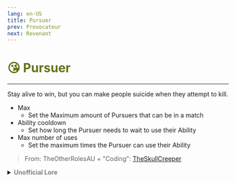 ```yaml
---
lang: en-US
title: Pursuer
prev: Provocateur
next: Revenant
---
```


# <font color="#617218">😘 <b>Pursuer</b></font> <Badge text="Benign" type="tip" vertical="middle"/>
---

Stay alive to win, but you can make people suicide when they attempt to kill.
* Max
  * Set the Maximum amount of Pursuers that can be in a match
* Ability cooldown
  * Set how long the Pursuer needs to wait to use their Ability
* Max number of uses
  * Set the maximum times the Pursuer can use their Ability

> From: TheOtherRolesAU + "Coding": [TheSkullCreeper](https://github.com/Loonie-Toons)

<details>
<summary><b><font color=gray>Unofficial Lore</font></b></summary>

Always pursuing a dream I have a dream I wish to Tell Anyway Back to the Story the pursuers dream was...Not normal i'm Not Sure If we can even call it a dream because it was simply making people misfire and die...weird well lucky for the pursuer their parents owned a weapon Factory selling guns to crewmates impostors and neutrals one day puruser thought they would be funny messed with lots of guns and snuck on polus the puruser was good at talking even convinced the impostor to buy a new gun...next day he tried to shoot the Snitch but got blown into Bits the puruser thought its Hilarious and continued selling these Type of guns watching people explode until only one two Players were left the sheriff and the Impostor(He killed oiiai and forgot His role used to be a vindicator) and they both had guns from the pursuer the one who shoots First loses they chased eachother all around the map the First one to shoot was...they both Shot at the Same time and died the game broke causing No one to win and its revealed to the puruser that this is Just a Simulation her entire reality Just got shattered she knew Secrets Not even the blackmailer knows...she knew everything but anyway this is the end for now No one wins due to no factions being alive except a neutral that cant win alone Pursuer got to Finish their dream but it came with a great cost. The end
> Submitted by: Kira (Vampire)
</details>